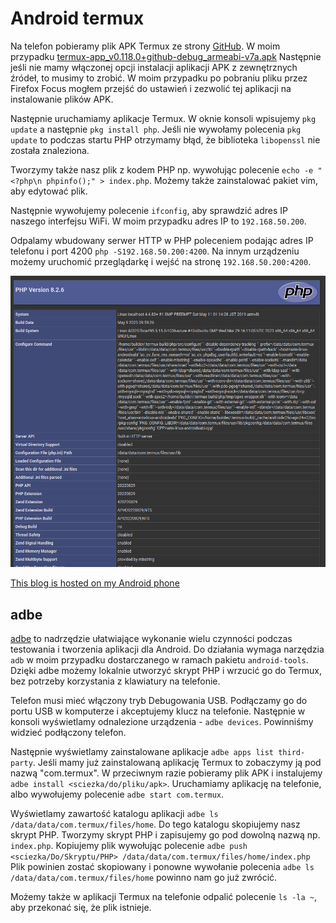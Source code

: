 # Android termux

Na telefon pobieramy plik APK Termux ze strony [GitHub](https://github.com/termux/termux-app/releases).
W moim przypadku [termux-app_v0.118.0+github-debug_armeabi-v7a.apk](https://github.com/termux/termux-app/releases/download/v0.118.0/termux-app_v0.118.0+github-debug_armeabi-v7a.apk)
Następnie jeśli nie mamy włączonej opcji instalacji aplikacji APK z zewnętrznych źródeł, to musimy to zrobić.  W moim przypadku po pobraniu pliku przez Firefox Focus mogłem przejść do ustawień i zezwolić tej aplikacji na instalowanie plików APK.

Następnie uruchamiamy aplikacje Termux. 
W oknie konsoli wpisujemy `pkg update` a następnie `pkg install php`.
Jeśli nie wywołamy polecenia `pkg update` to podczas startu PHP otrzymamy błąd, że biblioteka `libopenssl` nie została znaleziona.

Tworzymy także nasz plik z kodem PHP np. wywołując polecenie `echo -e "<?php\n phpinfo();" > index.php`.
Możemy także zainstalować pakiet vim, aby edytować plik.

Następnie wywołujemy polecenie `ifconfig`, aby sprawdzić adres IP naszego interfejsu WiFi.
W moim przypadku adres IP to `192.168.50.200`.

Odpalamy wbudowany serwer HTTP w PHP poleceniem podając adres IP telefonu i port 4200 `php -S192.168.50.200:4200`.
Na innym urządzeniu możemy uruchomić przeglądarkę i wejść na stronę `192.168.50.200:4200`.

![Termux i PHP](./images/termux-php.png)

[This blog is hosted on my Android phone](https://androidblog.a.pinggy.io/)

## adbe

[adbe](https://github.com/ashishb/adb-enhanced) to nadrzędzie ułatwiające wykonanie wielu czynności podczas testowania i tworzenia aplikacji dla Android.
Do działania wymaga narzędzia `adb` w moim przypadku dostarczanego w ramach pakietu `android-tools`. 
Dzięki adbe możemy lokalnie utworzyć skrypt PHP i wrzucić go do Termux, bez potrzeby korzystania z klawiatury na telefonie.

Telefon musi mieć włączony tryb Debugowania USB. Podłączamy go do portu USB w komputerze i akceptujemy klucz na telefonie.
Następnie w konsoli wyświetlamy odnalezione urządzenia - `adbe devices`. Powinniśmy widzieć podłączony telefon.

Następnie wyświetlamy zainstalowane aplikacje `adbe apps list third-party`.
Jeśli mamy już zainstalowaną aplikację Termux to zobaczymy ją pod nazwą "com.termux".
W przeciwnym razie pobieramy plik APK i instalujemy `adbe install <sciezka/do/pliku/apk>`.
Uruchamiamy aplikację na telefonie, albo wywołujemy polecenie `adbe start com.termux`.

Wyświetlamy zawartość katalogu aplikacji `adbe ls /data/data/com.termux/files/home`. Do tego katalogu skopiujemy nasz skrypt PHP.
Tworzymy skrypt PHP i zapisujemy go pod dowolną nazwą np. `index.php`. Kopiujemy plik wywołując polecenie `adbe push <sciezka/Do/Skryptu/PHP> /data/data/com.termux/files/home/index.php`
Plik powinien zostać skopiowany i ponowne wywołanie polecenia `adbe ls /data/data/com.termux/files/home` powinno nam go już zwrócić.

Możemy także w aplikacji Termux na telefonie odpalić polecenie `ls -la ~`, aby przekonać się, że plik istnieje.
